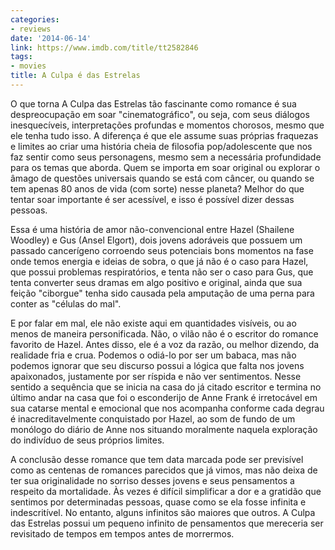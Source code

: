 ```yaml
---
categories:
- reviews
date: '2014-06-14'
link: https://www.imdb.com/title/tt2582846
tags:
- movies
title: A Culpa é das Estrelas
---
```


O que torna A Culpa das Estrelas tão fascinante como romance é sua despreocupação em soar "cinematográfico", ou seja, com seus diálogos inesquecíveis, interpretações profundas e momentos chorosos, mesmo que ele tenha tudo isso. A diferença é que ele assume suas próprias fraquezas e limites ao criar uma história cheia de filosofia pop/adolescente que nos faz sentir como seus personagens, mesmo sem a necessária profundidade para os temas que aborda. Quem se importa em soar original ou explorar o âmago de questões universais quando se está com câncer, ou quando se tem apenas 80 anos de vida (com sorte) nesse planeta? Melhor do que tentar soar importante é ser acessível, e isso é possível dizer dessas pessoas.

Essa é uma história de amor não-convencional entre Hazel (Shailene Woodley) e Gus (Ansel Elgort), dois jovens adoráveis que possuem um passado cancerígeno corroendo seus potenciais bons momentos na fase onde temos energia e ideias de sobra, o que já não é o caso para Hazel, que possui problemas respiratórios, e tenta não ser o caso para Gus, que tenta converter seus dramas em algo positivo e original, ainda que sua feição "ciborgue" tenha sido causada pela amputação de uma perna para conter as "células do mal".

E por falar em mal, ele não existe aqui em quantidades visíveis, ou ao menos de maneira personificada. Não, o vilão não é o escritor do romance favorito de Hazel. Antes disso, ele é a voz da razão, ou melhor dizendo, da realidade fria e crua. Podemos o odiá-lo por ser um babaca, mas não podemos ignorar que seu discurso possui a lógica que falta nos jovens apaixonados, justamente por ser ríspida e não ver sentimentos. Nesse sentido a sequência que se inicia na casa do já citado escritor e termina no último andar na casa que foi o esconderijo de Anne Frank é irretocável em sua catarse mental e emocional que nos acompanha conforme cada degrau é inacreditavelmente conquistado por Hazel, ao som de fundo de um monólogo do diário de Anne nos situando moralmente naquela exploração do indivíduo de seus próprios limites.

A conclusão desse romance que tem data marcada pode ser previsível como as centenas de romances parecidos que já vimos, mas não deixa de ter sua originalidade no sorriso desses jovens e seus pensamentos a respeito da mortalidade. Às vezes é difícil simplificar a dor e a gratidão que sentimos por determinadas pessoas, quase como se ela fosse infinita e indescritível. No entanto, alguns infinitos são maiores que outros. A Culpa das Estrelas possui um pequeno infinito de pensamentos que mereceria ser revisitado de tempos em tempos antes de morrermos.